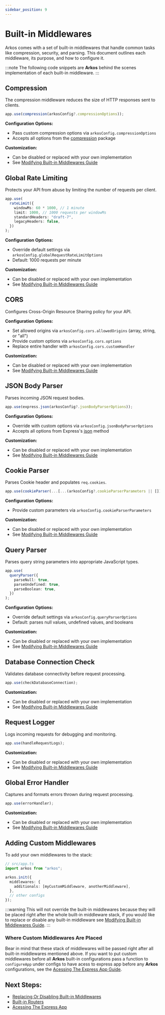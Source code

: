 ```yaml
---
sidebar_position: 9
---
```


# Built-in Middlewares

Arkos comes with a set of built-in middlewares that handle common tasks like compression, security, and parsing. This document outlines each middleware, its purpose, and how to configure it.

:::note
The following code snippets are **Arkos** behind the scenes implementation of each built-in middleware.
:::

## Compression

The compression middleware reduces the size of HTTP responses sent to clients.

```typescript
app.use(compression(arkosConfig?.compressionOptions));
```

**Configuration Options:**

- Pass custom compression options via `arkosConfig.compressionOptions`
- Accepts all options from the [compression](https://github.com/expressjs/compression) package

**Customization:**

- Can be disabled or replaced with your own implementation
- See [Modifying Built-in Middlewares Guide](/docs/advanced-guide/modifying-built-in-middlewares)

## Global Rate Limiting

Protects your API from abuse by limiting the number of requests per client.

```ts
app.use(
  rateLimit({
    windowMs: 60 * 1000, // 1 minute
    limit: 1000, // 1000 requests per windowMs
    standardHeaders: "draft-7",
    legacyHeaders: false,
  })
);
```

**Configuration Options:**

- Override default settings via `arkosConfig.globalRequestRateLimitOptions`
- Default: 1000 requests per minute

**Customization:**

- Can be disabled or replaced with your own implementation
- See [Modifying Built-in Middlewares Guide](/docs/advanced-guide/modifying-built-in-middlewares)

## CORS

Configures Cross-Origin Resource Sharing policy for your API.

**Configuration Options:**

- Set allowed origins via `arkosConfig.cors.allowedOrigins` (array, string, or "all")
- Provide custom options via `arkosConfig.cors.options`
- Replace entire handler with `arkosConfig.cors.customHandler`

**Customization:**

- Can be disabled or replaced with your own implementation
- See [Modifying Built-in Middlewares Guide](/docs/advanced-guide/modifying-built-in-middlewares)

## JSON Body Parser

Parses incoming JSON request bodies.

```typescript
app.use(express.json(arkosConfig?.jsonBodyParserOptions));
```

**Configuration Options:**

- Override with custom options via `arkosConfig.jsonBodyParserOptions`
- Accepts all options from Express's [json](https://expressjs.com/en/api.html#express.json) method

**Customization:**

- Can be disabled or replaced with your own implementation
- See [Modifying Built-in Middlewares Guide](/docs/advanced-guide/modifying-built-in-middlewares)

## Cookie Parser

Parses Cookie header and populates `req.cookies`.

```typescript
app.use(cookieParser(...[...(arkosConfig?.cookieParserParameters || [])]));
```

**Configuration Options:**

- Provide custom parameters via `arkosConfig.cookieParserParameters`

**Customization:**

- Can be disabled or replaced with your own implementation
- See [Modifying Built-in Middlewares Guide](/docs/advanced-guide/modifying-built-in-middlewares)

## Query Parser

Parses query string parameters into appropriate JavaScript types.

```typescript
app.use(
  queryParser({
    parseNull: true,
    parseUndefined: true,
    parseBoolean: true,
  })
);
```

**Configuration Options:**

- Override default settings via `arkosConfig.queryParserOptions`
- Default: parses null values, undefined values, and booleans

**Customization:**

- Can be disabled or replaced with your own implementation
- See [Modifying Built-in Middlewares Guide](/docs/advanced-guide/modifying-built-in-middlewares)

## Database Connection Check

Validates database connectivity before request processing.

```typescript
app.use(checkDatabaseConnection);
```

**Customization:**

- Can be disabled or replaced with your own implementation
- See [Modifying Built-in Middlewares Guide](/docs/advanced-guide/modifying-built-in-middlewares)

## Request Logger

Logs incoming requests for debugging and monitoring.

```typescript
app.use(handleRequestLogs);
```

**Customization:**

- Can be disabled or replaced with your own implementation
- See [Modifying Built-in Middlewares Guide](/docs/advanced-guide/modifying-built-in-middlewares)

## Global Error Handler

Captures and formats errors thrown during request processing.

```typescript
app.use(errorHandler);
```

**Customization:**

- Can be disabled or replaced with your own implementation
- See [Modifying Built-in Middlewares Guide](/docs/advanced-guide/modifying-built-in-middlewares)

## Adding Custom Middlewares

To add your own middlewares to the stack:

```ts
// src/app.ts
import arkos from "arkos";

arkos.init({
  middlewares: {
    additionals: [myCustomMiddleware, anotherMiddleware],
  },
  // other configs
});
```

:::warning
This will not override the built-in middlewares because they will be placed right after the whole built-in middleware stack, if you would like to replace or disable any built-in middleware see [Modifying Built-in Middlewares Guide](/docs/advanced-guide/modifying-built-in-middlewares).
:::

### Where Custom Middlewares Are Placed

Bear in mind that these stack of middlewares will be passed right after all built-in middlewares mentioned above. If you want to put custom middlewares before all **Arkos** built-in configurations pass a function to `configureApp` under configs to have acess to express app before any **Arkos** configurations, see the [Acessing The Express App Guide](/docs/acessing-the-express-app).

## Next Steps:

- [Replacing Or Disabling Built-in Middlewares](/docs/advanced-guide/modifying-built-in-middlewares)
- [Built-in Routers](/docs/api-reference/built-in-routers)
- [Acessing The Express App](/docs/acessing-the-express-app)
